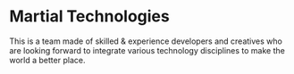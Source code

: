 # Martial Technologies
This is a team made of skilled & experience developers and creatives who are looking forward to integrate various technology disciplines to make the world a better place.
